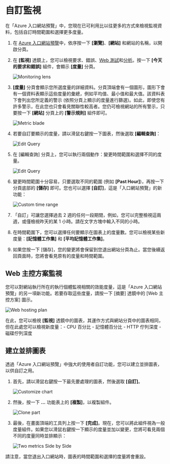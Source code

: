 <properties title="How to customize monitoring" pageTitle="How to customize monitoring" description="Learn how to customize monitoring charts in Azure." authors="stepsic" />

自訂監視
========

在「Azure 入口網站預覽」中，您現在已可利用比以往更多的方式來檢視監視資料，包括自訂時間範圍和選擇更多度量。

1.  在 [Azure 入口網站預覽](https://portal.azure.com/)中，依序按一下 **[瀏覽]**、**[網站]** 和網站的名稱，以開啟分頁。

2.  在 **[監視]** 透鏡上，您可以檢視要求、錯誤、[Web 測試](http://go.microsoft.com/fwlink/?LinkID=394528&clcid=0x409)和[分析](http://go.microsoft.com/fwlink/?LinkID=394529&clcid=0x409)。按一下 **[今天的要求和錯誤]** 組件，會顯示 **[度量]** 分頁。

    ![Monitoring lens](./media/insights-how-to-customize-monitoring/Insights_MonitoringChart.png)

3.  **[度量]** 分頁會顯示您所選度量的詳細資料。分頁頂端會有一個圖形，圖形下會有一個資料表顯示這些度量的彙總，例如平均值、最小值和最大值。該資料表下會列出您所定義的警示 (依照分頁上顯示的度量進行篩選)。如此，即使您有許多警示，在此您也只會看見關聯性較高者。您仍可檢視網站的所有警示，只要按一下 **[網站]** 分頁上的 **[警示規則]** 組件即可。

    ![Metric blade](./media/insights-how-to-customize-monitoring/Insights_MetricBlade.png)

4.  若要自訂要顯示的度量，請以滑鼠右鍵按一下圖表，然後選取 **[編輯查詢]**：

    ![Edit Query](./media/insights-how-to-customize-monitoring/Insights_MetricMenu.png)

5.  在 [編輯查詢] 分頁上，您可以執行兩個動作：變更時間範圍和選擇不同的度量。

    ![Edit Query](./media/insights-how-to-customize-monitoring/Insights_EditQuery.png)

6.  變更時間範圍十分容易，只要選取不同的範圍 (例如 **[Past Hour]**)，再按一下分頁底部的 **[儲存]** 即可。您也可以選擇 **[自訂]**，這是「入口網站預覽」的新功能：

	![Custom time range](./media/insights-how-to-customize-monitoring/Insights_CustomTime.png)

1.  「自訂」可讓您選擇過去 2 週的任何一段期間，例如，您可以完整檢視這兩週，或僅檢視昨天的某 1 小時。請在文字方塊中輸入不同的小時。

2.  在時間範圍下，您可以選擇任何要顯示在圖表上的度量數。您可以檢視某些新度量：**[記憶體工作集]** 和 **[平均記憶體工作集]**。

3.  如果您按一下 [儲存]，您的變更將會保留到您退出網站分頁為止。當您後續返回頁面時，您將會看見原有的度量和時間範圍。

Web 主控方案監視
----------------

您可以對網站執行所在的執行個體監視相關的效能度量，這是「Azure 入口網站預覽」的另一項新功能。若要存取這些度量，請按一下 [摘要] 透鏡中的 [Web 主控方案] 圖示。

![Web hosting plan](./media/insights-how-to-customize-monitoring/Insights_WHPSelect.png)

在此，您可以檢視 **[監視]** 透鏡中的圖表，其運作方式與網站分頁中的圖表相同，但在此處您可以檢視新度量：- CPU 百分比 - 記憶體百分比 - HTTP 佇列深度 - 磁碟佇列深度

建立並排圖表
------------

透過「Azure 入口網站預覽」中強大的使用者自訂功能，您可以建立並排圖表，以供自訂之用。

1.  首先，請以滑鼠右鍵按一下最先要處理的圖表，然後選取 **[自訂]**。

    ![Customize chart](./media/insights-how-to-customize-monitoring/Insights_Customize.png)

2.  然後，按一下 **...** 功能表上的 **[複製]**，以複製組件。

    ![Clone part](./media/insights-how-to-customize-monitoring/Insights_ClonePart.png)

3.  最後，在畫面頂端的工具列上按一下 **[完成]**。現在，您可以將此組件視為一般度量組件。如果您以滑鼠右鍵按一下顯示的度量並加以變更，您將可看見兩個不同的度量同時並排顯示：

    ![Two metrics Side by Side](./media/insights-how-to-customize-monitoring/Insights_SideBySide.png)

請注意，當您退出入口網站時，圖表的時間範圍和選擇的度量將會重設。

